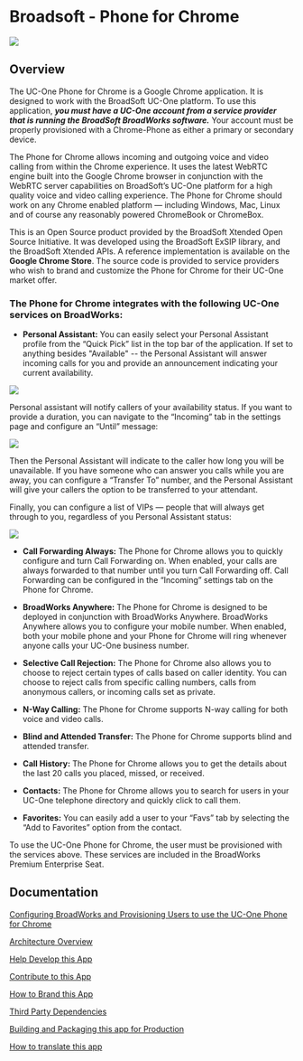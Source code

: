 # Broadsoft - Phone for Chrome

![](http://puu.sh/iKFuu/49b8df1956.png)

## Overview

The UC-One Phone for Chrome is a Google Chrome application.  It is designed to work with the BroadSoft UC-One platform.  To use this application, **_you must have a UC-One account from a service provider that is running the BroadSoft BroadWorks software._**   Your account must be properly provisioned with a Chrome-Phone as either a primary or secondary device.  

The Phone for Chrome allows incoming and outgoing voice and video calling from within the Chrome experience.  It uses the latest WebRTC engine built into the Google Chrome browser in conjunction with the WebRTC server capabilities on BroadSoft’s UC-One platform for a high quality voice and video calling experience.  The Phone for Chrome should work on any Chrome enabled platform — including Windows, Mac, Linux and of course any reasonably powered ChromeBook or ChromeBox.  

This is an Open Source product provided by the BroadSoft Xtended Open Source Initiative.  It was developed using the BroadSoft ExSIP library, and the BroadSoft Xtended APIs.  A reference implementation is available on the **Google Chrome Store**.  The source code is provided to service providers who wish to brand and customize the Phone for Chrome for their UC-One market offer.  

### The Phone for Chrome integrates with the following UC-One services on BroadWorks:

- **Personal Assistant:** You can easily select your Personal Assistant profile from the “Quick Pick” list in the top bar of the application.  If set to anything besides "Available" -- the Personal Assistant will answer incoming calls for you and provide an announcement indicating your current availability.  

![](http://puu.sh/iKQ8k/1aa0b1d48e.png)

Personal assistant will notify callers of your availability status.  If you want to provide a duration, you can navigate to the “Incoming” tab in the settings page and configure an “Until” message:

![](http://puu.sh/iKQ9G/38ab9ae96e.png)

Then the Personal Assistant will indicate to the caller how long you will be unavailable.  If you have someone who can answer you calls while you are away, you can configure a “Transfer To” number, and the Personal Assistant will give your callers the option to be transferred to your attendant.

Finally, you can configure a list of VIPs — people that will always get through to you, regardless of you Personal Assistant status:

![](http://puu.sh/iKQaS/497753e499.png) 

- **Call Forwarding Always:** The Phone for Chrome allows you to quickly configure and turn Call Forwarding on.  When enabled, your calls are always forwarded to that number until you turn Call Forwarding off.  Call Forwarding can be configured in the “Incoming” settings tab on the Phone for Chrome.

- **BroadWorks Anywhere:** The Phone for Chrome is designed to be deployed in conjunction with BroadWorks Anywhere.  BroadWorks Anywhere allows you to configure your mobile number. When enabled, both your mobile phone and your Phone for Chrome will ring whenever anyone calls your UC-One business number.

- **Selective Call Rejection:** The Phone for Chrome also allows you to choose to reject certain types of calls based on caller identity. You can choose to reject calls from specific calling numbers, calls from anonymous callers, or incoming calls set as private.

- **N-Way Calling:** The Phone for Chrome supports N-way calling for both voice and video calls.

- **Blind and Attended Transfer:** The Phone for Chrome supports blind and attended transfer.

- **Call History:** The Phone for Chrome allows you to get the details about the last 20 calls you placed, missed, or received.

- **Contacts:** The Phone for Chrome allows you to search for users in your UC-One telephone directory and quickly click to call them.

- **Favorites:** You can easily add a user to your “Favs” tab by selecting the “Add to Favorites” option from the contact.

To use the UC-One Phone for Chrome, the user must be provisioned with the services above. These services are included in the BroadWorks Premium Enterprise Seat.

## Documentation

[Configuring BroadWorks and Provisioning Users to use the UC-One Phone for Chrome](https://github.com/BroadSoft-Xtended/Product-Phone-for-Chrome/blob/master/documentation/BroadWorksConfiguration.md)

[Architecture Overview](https://github.com/broadsoftxtended/Product-Phone-for-Chrome/blob/master/documentation/Architecture.md)

[Help Develop this App](https://github.com/broadsoftxtended/Product-Phone-for-Chrome/blob/master/documentation/Development.md)

[Contribute to this App](https://github.com/broadsoftxtended/Product-Phone-for-Chrome/blob/master/documentation/HowToContributeToThisApplication.md)

[How to Brand this App](https://github.com/broadsoftxtended/Product-Phone-for-Chrome/blob/master/documentation/BrandingAndLogoChanges.md)

[Third Party Dependencies](https://github.com/broadsoftxtended/Product-Phone-for-Chrome/blob/master/documentation/Dependencies.md)

[Building and Packaging this app for Production](https://github.com/broadsoftxtended/Product-Phone-for-Chrome/blob/master/documentation/HowToBuildAndPackage.md)

[How to translate this app](https://github.com/broadsoftxtended/Product-Phone-for-Chrome/blob/master/documentation/TranslationAndAddingLanguages.md)
